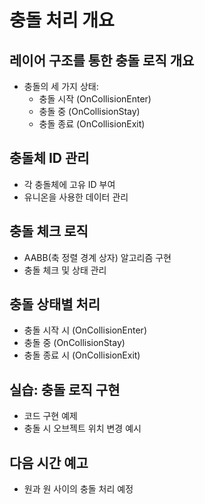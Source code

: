 # 충돌 처리 개요

## 레이어 구조를 통한 충돌 로직 개요
- 충돌의 세 가지 상태: 
  - 충돌 시작 (OnCollisionEnter)
  - 충돌 중 (OnCollisionStay)
  - 충돌 종료 (OnCollisionExit)

## 충돌체 ID 관리
- 각 충돌체에 고유 ID 부여
- 유니온을 사용한 데이터 관리

## 충돌 체크 로직
- AABB(축 정렬 경계 상자) 알고리즘 구현
- 충돌 체크 및 상태 관리

## 충돌 상태별 처리
- 충돌 시작 시 (OnCollisionEnter)
- 충돌 중 (OnCollisionStay)
- 충돌 종료 시 (OnCollisionExit)

## 실습: 충돌 로직 구현
- 코드 구현 예제
- 충돌 시 오브젝트 위치 변경 예시

## 다음 시간 예고
- 원과 원 사이의 충돌 처리 예정